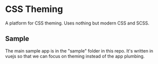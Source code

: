# CSS Theming

A platform for CSS theming. Uses nothing but modern CSS and SCSS.

## Sample

The main sample app is in the "sample" folder in this repo. It's written in vuejs so that we can focus on theming instead of the app plumbing.
